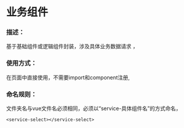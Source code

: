 # 业务组件
### 描述：
基于基础组件或逻辑组件封装，涉及具体业务数据请求 ，
### 使用方式：
在页面中直接使用，不需要import和component注册,
### 命名规则：
文件夹名与vue文件名必须相同，必须以“service-具体组件名”的方式命名，
 ``` javascirpt
 <service-select></service-select>
 ```
 